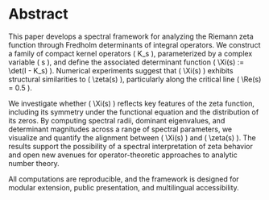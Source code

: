 # Abstract

This paper develops a spectral framework for analyzing the Riemann zeta function through Fredholm determinants of integral operators. We construct a family of compact kernel operators \( K_s \), parameterized by a complex variable \( s \), and define the associated determinant function \( \Xi(s) := \det(I - K_s) \). Numerical experiments suggest that \( \Xi(s) \) exhibits structural similarities to \( \zeta(s) \), particularly along the critical line \( \Re(s) = 0.5 \).

We investigate whether \( \Xi(s) \) reflects key features of the zeta function, including its symmetry under the functional equation and the distribution of its zeros. By computing spectral radii, dominant eigenvalues, and determinant magnitudes across a range of spectral parameters, we visualize and quantify the alignment between \( \Xi(s) \) and \( \zeta(s) \). The results support the possibility of a spectral interpretation of zeta behavior and open new avenues for operator-theoretic approaches to analytic number theory.

All computations are reproducible, and the framework is designed for modular extension, public presentation, and multilingual accessibility.
